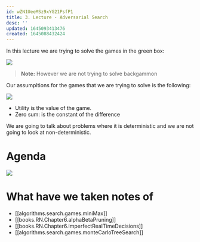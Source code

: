 ```yaml
---
id: wZN1UeeMSz9xYG21PsfP1
title: 3. Lecture - Adversarial Search
desc: ''
updated: 1645093413476
created: 1645088432424
---
```

In this lecture we are trying to solve the games in the green box:

![](/assets/images/2022-02-17-10-08-11.png)
>**Note:** However we are not trying to solve backgammon

Our assumpltions for the games that we are trying to solve is the following:

![](/assets/images/2022-02-17-10-08-52.png)

- Utility is the value of the game.
- Zero sum: is the constant of the difference 

We are going to talk about problems where it is deterministic and we are not going to look at non-deterministic.

# Agenda
![](/assets/images/2022-02-17-10-12-08.png)

# What have we taken notes of
- [[algorithms.search.games.miniMax]]
- [[books.RN.Chapter6.alphaBetaPruning]]
- [[books.RN.Chapter6.imperfectRealTimeDecisions]]
- [[algorithms.search.games.monteCarloTreeSearch]]
